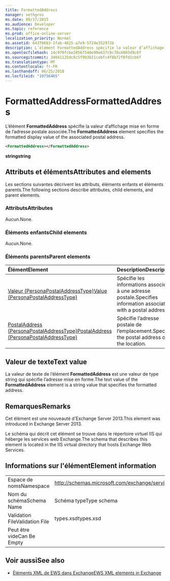 ```yaml
---
title: FormattedAddress
manager: sethgros
ms.date: 09/17/2015
ms.audience: Developer
ms.topic: reference
ms.prod: office-online-server
localization_priority: Normal
ms.assetid: 643f8663-1fab-4625-a7e9-5724e352972b
description: L’élément FormattedAddress spécifie la valeur d’affichage mise en forme de l’adresse postale associée.
ms.openlocfilehash: 14c970fcbe20567546e99e637c9c78c6003d9c0f
ms.sourcegitcommit: 34041125dc8c5f993b21cebfc4f8b72f0fd2cb6f
ms.translationtype: MT
ms.contentlocale: fr-FR
ms.lasthandoff: 06/25/2018
ms.locfileid: "19756465"
---
```

# <a name="formattedaddress"></a><span data-ttu-id="b5bab-103">FormattedAddress</span><span class="sxs-lookup"><span data-stu-id="b5bab-103">FormattedAddress</span></span>

<span data-ttu-id="b5bab-104">L’élément **FormattedAddress** spécifie la valeur d’affichage mise en forme de l’adresse postale associée.</span><span class="sxs-lookup"><span data-stu-id="b5bab-104">The **FormattedAddress** element specifies the formatted display value of the associated postal address.</span></span> 
  
```XML
<FormattedAddress></FormattedAddress>
```

 <span data-ttu-id="b5bab-105">**string**</span><span class="sxs-lookup"><span data-stu-id="b5bab-105">**string**</span></span>
## <a name="attributes-and-elements"></a><span data-ttu-id="b5bab-106">Attributs et éléments</span><span class="sxs-lookup"><span data-stu-id="b5bab-106">Attributes and elements</span></span>

<span data-ttu-id="b5bab-107">Les sections suivantes décrivent les attributs, éléments enfants et éléments parents.</span><span class="sxs-lookup"><span data-stu-id="b5bab-107">The following sections describe attributes, child elements, and parent elements.</span></span>
  
### <a name="attributes"></a><span data-ttu-id="b5bab-108">Attributs</span><span class="sxs-lookup"><span data-stu-id="b5bab-108">Attributes</span></span>

<span data-ttu-id="b5bab-109">Aucun.</span><span class="sxs-lookup"><span data-stu-id="b5bab-109">None.</span></span>
  
### <a name="child-elements"></a><span data-ttu-id="b5bab-110">Éléments enfants</span><span class="sxs-lookup"><span data-stu-id="b5bab-110">Child elements</span></span>

<span data-ttu-id="b5bab-111">Aucun.</span><span class="sxs-lookup"><span data-stu-id="b5bab-111">None.</span></span>
  
### <a name="parent-elements"></a><span data-ttu-id="b5bab-112">Éléments parents</span><span class="sxs-lookup"><span data-stu-id="b5bab-112">Parent elements</span></span>

|<span data-ttu-id="b5bab-113">**Élément**</span><span class="sxs-lookup"><span data-stu-id="b5bab-113">**Element**</span></span>|<span data-ttu-id="b5bab-114">**Description**</span><span class="sxs-lookup"><span data-stu-id="b5bab-114">**Description**</span></span>|
|:-----|:-----|
|[<span data-ttu-id="b5bab-115">Valeur (PersonaPostalAddressType)</span><span class="sxs-lookup"><span data-stu-id="b5bab-115">Value (PersonaPostalAddressType)</span></span>](value-personapostaladdresstype.md) <br/> |<span data-ttu-id="b5bab-116">Spécifie les informations associées à une adresse postale.</span><span class="sxs-lookup"><span data-stu-id="b5bab-116">Specifies information associated with a postal address.</span></span>  <br/> |
|[<span data-ttu-id="b5bab-117">PostalAddress (PersonaPostalAddressType)</span><span class="sxs-lookup"><span data-stu-id="b5bab-117">PostalAddress (PersonaPostalAddressType)</span></span>](postaladdress-personapostaladdresstype.md) <br/> |<span data-ttu-id="b5bab-118">Spécifie l’adresse postale de l’emplacement.</span><span class="sxs-lookup"><span data-stu-id="b5bab-118">Specifies the postal address of the location.</span></span>  <br/> |
   
## <a name="text-value"></a><span data-ttu-id="b5bab-119">Valeur de texte</span><span class="sxs-lookup"><span data-stu-id="b5bab-119">Text value</span></span>

<span data-ttu-id="b5bab-120">La valeur de texte de l’élément **FormattedAddress** est une valeur de type string qui spécifie l’adresse mise en forme.</span><span class="sxs-lookup"><span data-stu-id="b5bab-120">The text value of the **FormattedAddress** element is a string value that specifies the formatted address.</span></span> 
  
## <a name="remarks"></a><span data-ttu-id="b5bab-121">Remarques</span><span class="sxs-lookup"><span data-stu-id="b5bab-121">Remarks</span></span>

<span data-ttu-id="b5bab-122">Cet élément est une nouveauté d'Exchange Server 2013.</span><span class="sxs-lookup"><span data-stu-id="b5bab-122">This element was introduced in Exchange Server 2013.</span></span>
  
<span data-ttu-id="b5bab-123">Le schéma qui décrit cet élément se trouve dans le répertoire virtuel IIS qui héberge les services web Exchange.</span><span class="sxs-lookup"><span data-stu-id="b5bab-123">The schema that describes this element is located in the IIS virtual directory that hosts Exchange Web Services.</span></span>
  
## <a name="element-information"></a><span data-ttu-id="b5bab-124">Informations sur l'élément</span><span class="sxs-lookup"><span data-stu-id="b5bab-124">Element information</span></span>

|||
|:-----|:-----|
|<span data-ttu-id="b5bab-125">Espace de noms</span><span class="sxs-lookup"><span data-stu-id="b5bab-125">Namespace</span></span>  <br/> |http://schemas.microsoft.com/exchange/services/2006/types  <br/> |
|<span data-ttu-id="b5bab-126">Nom du schéma</span><span class="sxs-lookup"><span data-stu-id="b5bab-126">Schema Name</span></span>  <br/> |<span data-ttu-id="b5bab-127">Schéma type</span><span class="sxs-lookup"><span data-stu-id="b5bab-127">Type schema</span></span>  <br/> |
|<span data-ttu-id="b5bab-128">Validation File</span><span class="sxs-lookup"><span data-stu-id="b5bab-128">Validation File</span></span>  <br/> |<span data-ttu-id="b5bab-129">types.xsd</span><span class="sxs-lookup"><span data-stu-id="b5bab-129">types.xsd</span></span>  <br/> |
|<span data-ttu-id="b5bab-130">Peut être vide</span><span class="sxs-lookup"><span data-stu-id="b5bab-130">Can Be Empty</span></span>  <br/> ||
   
## <a name="see-also"></a><span data-ttu-id="b5bab-131">Voir aussi</span><span class="sxs-lookup"><span data-stu-id="b5bab-131">See also</span></span>



- [<span data-ttu-id="b5bab-132">Éléments XML de EWS dans Exchange</span><span class="sxs-lookup"><span data-stu-id="b5bab-132">EWS XML elements in Exchange</span></span>](ews-xml-elements-in-exchange.md)

